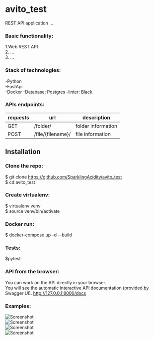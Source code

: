 # avito_test
REST API application ...<br>

### Basic functionality:<br>
1.Web REST API<br>
2. ...<br>
3. ...<br>


### Stack of technologies:<br>
-Python <br>
-FastApi<br>
-Docker
-Database: Postgres
-linter: Black<br>


### APIs endpoints:<br>
| requests | url | description  |
| ------- | --- | --- |
| GET | /folder/ | folder information |
| POST | /file/{filename}/ | file information |



## Installation
### Clone the repo:<br>

$ git clone https://github.com/SparklingAcidity/avito_test <br>
$ cd avito_test <br>

### Create virtualenv:<br>
$ virtualenv venv<br>
$ source venv/bin/activate<br>

### Docker run:
$ docker-compose up -d --build<br>

### Tests: <br>
$pytest


### API from the browser:
You can work on the API directly in your browser.<br>
You will see the automatic interactive API documentation (provided by Swagger UI).
http://127.0.0.1:8000/docs <br>


### Examples:<br>

![Screenshot](https://github.com/SparklingAcidity/avito_test/blob/main/img_for_readme/1.png) <br>
![Screenshot](https://github.com/SparklingAcidity/avito_test/blob/main/img_for_readme/2.png) <br>
![Screenshot](https://github.com/SparklingAcidity/avito_test/blob/main/img_for_readme/3.png) <br>
![Screenshot](https://github.com/SparklingAcidity/avito_test/blob/main/img_for_readme/4.png)<br><br>
